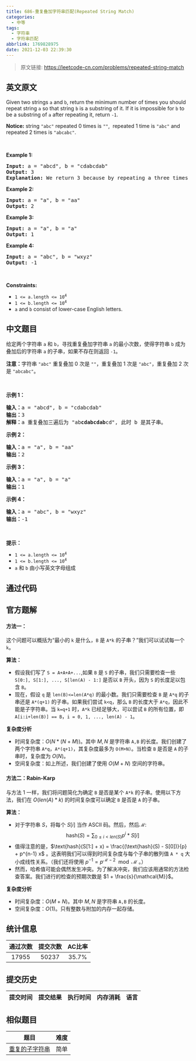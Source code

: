 ```yaml
---
title: 686-重复叠加字符串匹配(Repeated String Match)
categories:
  - 中等
tags:
  - 字符串
  - 字符串匹配
abbrlink: 1769828975
date: 2021-12-03 22:39:30
---
```


> 原文链接: https://leetcode-cn.com/problems/repeated-string-match


## 英文原文
<div><p>Given two strings&nbsp;<code>a</code> and <code>b</code>, return the minimum number of times you should repeat string&nbsp;<code>a</code>&nbsp;so that string&nbsp;<code>b</code>&nbsp;is a substring of it. If it is&nbsp;impossible for&nbsp;<code>b</code>​​​​​​ to be a substring of&nbsp;<code>a</code> after repeating it, return&nbsp;<code>-1</code>.</p>

<p><strong>Notice:</strong>&nbsp;string&nbsp;<code>&quot;abc&quot;</code>&nbsp;repeated 0 times is&nbsp;<code>&quot;&quot;</code>,&nbsp; repeated 1 time is&nbsp;<code>&quot;abc&quot;</code>&nbsp;and repeated 2 times is&nbsp;<code>&quot;abcabc&quot;</code>.</p>

<p>&nbsp;</p>
<p><strong>Example 1:</strong></p>

<pre>
<strong>Input:</strong> a = &quot;abcd&quot;, b = &quot;cdabcdab&quot;
<strong>Output:</strong> 3
<strong>Explanation:</strong> We return 3 because by repeating a three times &quot;ab<strong>cdabcdab</strong>cd&quot;, b is a substring of it.
</pre>

<p><strong>Example 2:</strong></p>

<pre>
<strong>Input:</strong> a = &quot;a&quot;, b = &quot;aa&quot;
<strong>Output:</strong> 2
</pre>

<p><strong>Example 3:</strong></p>

<pre>
<strong>Input:</strong> a = &quot;a&quot;, b = &quot;a&quot;
<strong>Output:</strong> 1
</pre>

<p><strong>Example 4:</strong></p>

<pre>
<strong>Input:</strong> a = &quot;abc&quot;, b = &quot;wxyz&quot;
<strong>Output:</strong> -1
</pre>

<p>&nbsp;</p>
<p><strong>Constraints:</strong></p>

<ul>
	<li><code>1 &lt;= a.length &lt;= 10<sup>4</sup></code></li>
	<li><code>1 &lt;= b.length &lt;= 10<sup>4</sup></code></li>
	<li><code>a</code>&nbsp;and&nbsp;<code>b</code>&nbsp;consist of lower-case English letters.</li>
</ul>
</div>

## 中文题目
<div><p>给定两个字符串&nbsp;<code>a</code> 和 <code>b</code>，寻找重复叠加字符串 <code>a</code> 的最小次数，使得字符串 <code>b</code> 成为叠加后的字符串 <code>a</code> 的子串，如果不存在则返回 <code>-1</code>。</p>

<p><strong>注意：</strong>字符串 <code>&quot;abc&quot;</code>&nbsp;重复叠加 0 次是 <code>&quot;&quot;</code>，重复叠加 1 次是&nbsp;<code>&quot;abc&quot;</code>，重复叠加 2 次是&nbsp;<code>&quot;abcabc&quot;</code>。</p>

<p>&nbsp;</p>

<p><strong>示例 1：</strong></p>

<pre><strong>输入：</strong>a = &quot;abcd&quot;, b = &quot;cdabcdab&quot;
<strong>输出：</strong>3
<strong>解释：</strong>a 重复叠加三遍后为 &quot;ab<strong>cdabcdab</strong>cd&quot;, 此时 b 是其子串。
</pre>

<p><strong>示例 2：</strong></p>

<pre><strong>输入：</strong>a = &quot;a&quot;, b = &quot;aa&quot;
<strong>输出：</strong>2
</pre>

<p><strong>示例 3：</strong></p>

<pre><strong>输入：</strong>a = &quot;a&quot;, b = &quot;a&quot;
<strong>输出：</strong>1
</pre>

<p><strong>示例 4：</strong></p>

<pre><strong>输入：</strong>a = &quot;abc&quot;, b = &quot;wxyz&quot;
<strong>输出：</strong>-1
</pre>

<p>&nbsp;</p>

<p><strong>提示：</strong></p>

<ul>
	<li><code>1 &lt;= a.length &lt;= 10<sup>4</sup></code></li>
	<li><code>1 &lt;= b.length &lt;= 10<sup>4</sup></code></li>
	<li><code>a</code> 和 <code>b</code> 由小写英文字母组成</li>
</ul>
</div>

## 通过代码
<RecoDemo>
</RecoDemo>


## 官方题解
####  方法一：
这个问题可以概括为“最小的 `k` 是什么，`B` 是 `A*k` 的子串？”我们可以试试每一个 `k`。 

**算法：**
- 假设我们写了 `S = A+A+A+...`,如果 `B` 是 `S` 的子串，我们只需要检查一些 `S[0:], S[1:], ..., S[len(A) - 1:]` 是否以 `B` 开头，因为 `S` 的长度足以包含 `B`。
- 现在，假设 `q` 是 `len(B)<=len(A*q)` 的最小数。我们只需要检查 `B` 是 `A*q` 的子串还是 `A*(q+1)` 的子串。如果我们尝试 `k<q`，那么 `B` 的长度大于 `A*q`，因此不能是子字符串。当 `k=q+1` 时，`A*k` 已经足够大，可以尝试 `B` 的所有位置，即 `A[i:i+len(B)] == B`，`i = 0, 1, ..., len(A) - 1`。 

**复杂度分析**

* 时间复杂度：$O(N*(N+M))$。其中 $M,N$ 是字符串 `A,B` 的长度。我们创建了两个字符串 `A*q`，`A*(q+1)`，其复杂度最多为 `O(M+N)`。当检查 `B` 是否是 `A` 的子串时，复杂度为 $O(N)$。
* 空间复杂度：如上所述，我们创建了使用 $O(M+N)$ 空间的字符串。 


####  方法二：Rabin-Karp
与方法 1 一样，我们将问题简化为确定 `B` 是否是某个 `A*k` 的子串。使用以下方法，我们在 $O(len(A) * k)$ 的时间复杂度可以确定 `B` 是否是 `A` 的子串。 

**算法：**
- 对于字符串 $S$，将每个 $S[i]$ 当作 ASCII 码。然后，然后$\mathcal{M}$:
$$\text{hash}(S) = \sum_{0 \leq i < len(S)} p^i * S[i]$$
- 值得注意的是，$\text{hash}(S[1:] + x) = \frac{(\text{hash}(S) - S[0])}{p} + p^{n-1} x$ 。这表明我们可以得到时间复杂度与每个子串的散列值 `A * q` 大小成线性关系。（我们还将使用 $p^{-1} = p^{\mathcal{M}-2} \mod \mathcal{M}$ 。） 
- 然而，哈希值可能会偶然发生冲突。为了解决冲突，我们应该用通常的方法检查答案。我们进行的检查的预期次数是 $1 + \frac{s}{\mathcal{M}}$。

**复杂度分析**

* 时间复杂度：$O(M+N)$。其中 $M,N$ 是字符串 `A,B` 的长度。
* 空间复杂度：$O(1)$。只有整数与附加的内存一起存储。

## 统计信息
| 通过次数 | 提交次数 | AC比率 |
| :------: | :------: | :------: |
|    17955    |    50237    |   35.7%   |

## 提交历史
| 提交时间 | 提交结果 | 执行时间 |  内存消耗  | 语言 |
| :------: | :------: | :------: | :--------: | :--------: |


## 相似题目
|                             题目                             | 难度 |
| :----------------------------------------------------------: | :---------: |
| [重复的子字符串](https://leetcode-cn.com/problems/repeated-substring-pattern/) | 简单|
